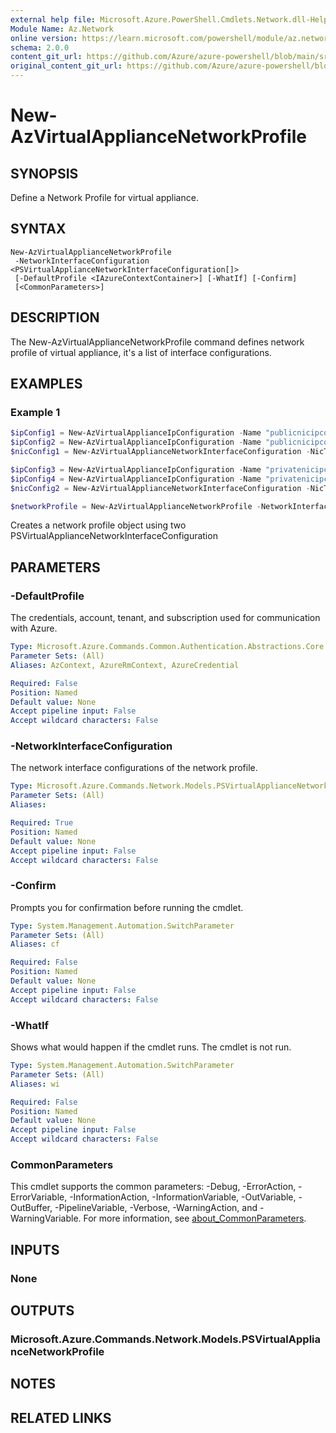 ```yaml
---
external help file: Microsoft.Azure.PowerShell.Cmdlets.Network.dll-Help.xml
Module Name: Az.Network
online version: https://learn.microsoft.com/powershell/module/az.network/new-azvirtualappliancenetworkprofile
schema: 2.0.0
content_git_url: https://github.com/Azure/azure-powershell/blob/main/src/Network/Network/help/New-AzVirtualApplianceNetworkProfile.md
original_content_git_url: https://github.com/Azure/azure-powershell/blob/main/src/Network/Network/help/New-AzVirtualApplianceNetworkProfile.md
---
```


# New-AzVirtualApplianceNetworkProfile

## SYNOPSIS
Define a Network Profile for virtual appliance.

## SYNTAX

```
New-AzVirtualApplianceNetworkProfile
 -NetworkInterfaceConfiguration <PSVirtualApplianceNetworkInterfaceConfiguration[]>
 [-DefaultProfile <IAzureContextContainer>] [-WhatIf] [-Confirm]
 [<CommonParameters>]
```

## DESCRIPTION
The New-AzVirtualApplianceNetworkProfile command defines network profile of virtual appliance, it's a list of interface configurations.

## EXAMPLES

### Example 1
```powershell
$ipConfig1 = New-AzVirtualApplianceIpConfiguration -Name "publicnicipconfig" -Primary $true
$ipConfig2 = New-AzVirtualApplianceIpConfiguration -Name "publicnicipconfig-2" -Primary $false
$nicConfig1 = New-AzVirtualApplianceNetworkInterfaceConfiguration -NicType "PublicNic" -IpConfiguration $ipConfig1, $ipConfig2

$ipConfig3 = New-AzVirtualApplianceIpConfiguration -Name "privatenicipconfig" -Primary $true
$ipConfig4 = New-AzVirtualApplianceIpConfiguration -Name "privatenicipconfig-2" -Primary $false
$nicConfig2 = New-AzVirtualApplianceNetworkInterfaceConfiguration -NicType "PrivateNic" -IpConfiguration $ipConfig3, $ipConfig4

$networkProfile = New-AzVirtualApplianceNetworkProfile -NetworkInterfaceConfiguration $nicConfig1, $nicConfig2
```

Creates a network profile object using two PSVirtualApplianceNetworkInterfaceConfiguration

## PARAMETERS

### -DefaultProfile
The credentials, account, tenant, and subscription used for communication with Azure.

```yaml
Type: Microsoft.Azure.Commands.Common.Authentication.Abstractions.Core.IAzureContextContainer
Parameter Sets: (All)
Aliases: AzContext, AzureRmContext, AzureCredential

Required: False
Position: Named
Default value: None
Accept pipeline input: False
Accept wildcard characters: False
```

### -NetworkInterfaceConfiguration
The network interface configurations of the network profile.

```yaml
Type: Microsoft.Azure.Commands.Network.Models.PSVirtualApplianceNetworkInterfaceConfiguration[]
Parameter Sets: (All)
Aliases:

Required: True
Position: Named
Default value: None
Accept pipeline input: False
Accept wildcard characters: False
```

### -Confirm
Prompts you for confirmation before running the cmdlet.

```yaml
Type: System.Management.Automation.SwitchParameter
Parameter Sets: (All)
Aliases: cf

Required: False
Position: Named
Default value: None
Accept pipeline input: False
Accept wildcard characters: False
```

### -WhatIf
Shows what would happen if the cmdlet runs.
The cmdlet is not run.

```yaml
Type: System.Management.Automation.SwitchParameter
Parameter Sets: (All)
Aliases: wi

Required: False
Position: Named
Default value: None
Accept pipeline input: False
Accept wildcard characters: False
```

### CommonParameters
This cmdlet supports the common parameters: -Debug, -ErrorAction, -ErrorVariable, -InformationAction, -InformationVariable, -OutVariable, -OutBuffer, -PipelineVariable, -Verbose, -WarningAction, and -WarningVariable. For more information, see [about_CommonParameters](http://go.microsoft.com/fwlink/?LinkID=113216).

## INPUTS

### None

## OUTPUTS

### Microsoft.Azure.Commands.Network.Models.PSVirtualApplianceNetworkProfile

## NOTES

## RELATED LINKS
